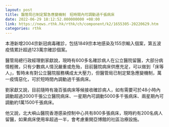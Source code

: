 ```yaml
---
layout: post
title: 醫管局已制定緊急應變機制　短時間內可調動過千張病床
date: 2022-06-29 18:12:52.000000000 +08:00
link: https://news.rthk.hk/rthk/ch/component/k2/1655305-20220629.htm
categories: rthk
---
```


本港新增2004宗新冠病毒確診，包括1849宗本地感染及155宗輸入個案，第五波疫情累計超過123萬宗確診個案。

醫管局總行政經理劉家獻說，現時有600多名確診病人在公立醫院留醫，大部分病情輕微，只有少數病人情況嚴重或危殆，目前醫院病床供應充足，可以做到「床等人」，暫時未有對公立醫院服務構成太大壓力，但醫管局已制定緊急應變機制，萬一疫情惡化，可於短時間內調動過千張病床。

劉家獻又說，目前隨時有幾百張病床等候接收確診病人，如有需要可於48小時內調動超過2000千張公立醫院病床、一星期內可調動5000多千張病床、兩星期內可調動約1萬1500千張病床。

他又說，北大嶼山醫院香港感染控制中心共有800多張病床，現時約有200名病人留醫，如果病床使用率超過一半，會考慮重開亞博館的社區治療設施。
